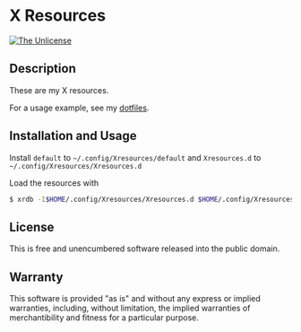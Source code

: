# X Resources

[![The Unlicense](https://img.shields.io/github/license/rxrc/xresources.svg)](./LICENSE.txt)

## Description

These are my X resources.

For a usage example, see my [dotfiles].

[dotfiles]: https://github.com/rxrc/dotfiles

## Installation and Usage

Install `default` to `~/.config/Xresources/default` and
`Xresources.d` to `~/.config/Xresources/Xresources.d`

Load the resources with

```bash
$ xrdb -I$HOME/.config/Xresources/Xresources.d $HOME/.config/Xresources/default
```

## License

This is free and unencumbered software released into the public domain.

## Warranty

This software is provided "as is" and without any express or
implied warranties, including, without limitation, the implied
warranties of merchantibility and fitness for a particular
purpose.
